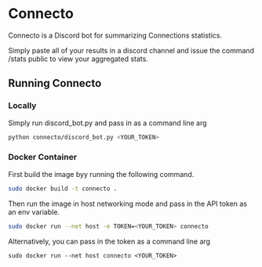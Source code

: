 # Connecto

Connecto is a Discord bot for summarizing Connections statistics.

Simply paste all of your results in a discord channel and issue the command /stats public to view your aggregated stats.

## Running Connecto

### Locally

Simply run discord_bot.py and pass in as a command line arg

```bash
python connecto/discord_bot.py <YOUR_TOKEN>
```

### Docker Container

First build the image byy running the following command.

```bash
sudo docker build -t connecto .
```

Then run the image in host networking mode and pass in the API token as an env variable.

```bash
sudo docker run --net host -e TOKEN=<YOUR_TOKEN> connecto
```

Alternatively, you can pass in the token as a command line arg

```
sudo docker run --net host connecto <YOUR_TOKEN>
```

